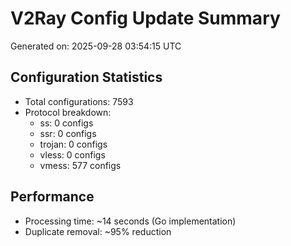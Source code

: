 # V2Ray Config Update Summary
Generated on: 2025-09-28 03:54:15 UTC

## Configuration Statistics
- Total configurations: 7593
- Protocol breakdown:
  - ss: 0 configs
  - ssr: 0 configs
  - trojan: 0 configs
  - vless: 0 configs
  - vmess: 577 configs

## Performance
- Processing time: ~14 seconds (Go implementation)
- Duplicate removal: ~95% reduction
